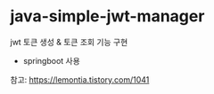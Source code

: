 # java-simple-jwt-manager

jwt 토큰 생성 & 토큰 조회 기능 구현
- springboot 사용


참고: https://lemontia.tistory.com/1041
